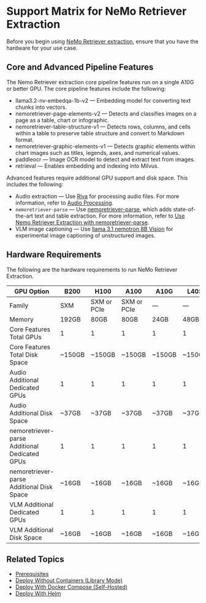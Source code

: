 # Support Matrix for NeMo Retriever Extraction

Before you begin using [NeMo Retriever extraction](overview.md), ensure that you have the hardware for your use case.


## Core and Advanced Pipeline Features

The Nemo Retriever extraction core pipeline features run on a single A10G or better GPU. 
The core pipeline features include the following:

- llama3.2-nv-embedqa-1b-v2 — Embedding model for converting text chunks into vectors.
- nemoretriever-page-elements-v2 — Detects and classifies images on a page as a table, chart or infographic. 
- nemoretriever-table-structure-v1 — Detects rows, columns, and cells within a table to preserve table structure and convert to Markdown format. 
- nemoretriever-graphic-elements-v1 — Detects graphic elements within chart images such as titles, legends, axes, and numerical values. 
- paddleocr — Image OCR model to detect and extract text from images.
- retrieval — Enables embedding and indexing into Milvus.

Advanced features require additional GPU support and disk space. 
This includes the following:

- Audio extraction — Use [Riva](https://docs.nvidia.com/deeplearning/riva/user-guide/docs/index.html) for processing audio files. For more information, refer to [Audio Processing](nemoretriever-parse.md).
- `nemoretriever-parse` — Use [nemoretriever-parse](https://build.nvidia.com/nvidia/nemoretriever-parse), which adds state-of-the-art text and table extraction. For more information, refer to [Use Nemo Retriever Extraction with nemoretriever-parse](nemoretriever-parse.md).
- VLM image captioning — Use [llama 3.1 nemotron 8B Vision](https://build.nvidia.com/nvidia/llama-3.1-nemotron-nano-vl-8b-v1/modelcard) for experimental image captioning of unstructured images.



## Hardware Requirements

The following are the hardware requirements to run NeMo Retriever Extraction.


| GPU Option                                    | B200   | H100        | A100        | A10G   | L40S   |
|-----------------------------------------------|--------|-------------|-------------|--------|--------|
| Family                                        | SXM    | SXM or PCIe | SXM or PCIe | —      | —      |
| Memory                                        | 192GB  | 80GB        | 80GB        | 24GB   | 48GB   |
| Core Features Total GPUs                      | 1      | 1           | 1           | 1      | 1      |
| Core Features Total Disk Space                | ~150GB | ~150GB      | ~150GB      | ~150GB | ~150GB |
| Audio Additional Dedicated GPUs               | 1      | 1           | 1           | 1      | 1      |
| Audio Additional Disk Space                   | ~37GB  | ~37GB       | ~37GB       | ~37GB  | ~37GB  |
| nemoretriever-parse Additional Dedicated GPUs | 1      | 1           | 1           | 1      | 1      |
| nemoretriever-parse Additional Disk Space     | ~16GB  | ~16GB       | ~16GB       | ~16GB  | ~16GB  |
| VLM Additional Dedicated GPUs                 | 1      | 1           | 1           | 1      | 1      |
| VLM Additional Disk Space                     | ~16GB  | ~16GB       | ~16GB       | ~16GB  | ~16GB  |



## Related Topics

- [Prerequisites](prerequisites.md)
- [Deploy Without Containers (Library Mode)](quickstart-library-mode.md)
- [Deploy With Docker Compose (Self-Hosted)](quickstart-guide.md)
- [Deploy With Helm](helm.md)
